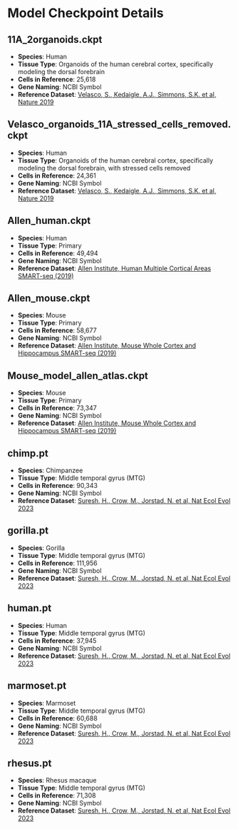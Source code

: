 # Model Checkpoint Details

## 11A_2organoids.ckpt
- **Species**: Human
- **Tissue Type**: Organoids of the human cerebral cortex, specifically modeling the dorsal forebrain
- **Cells in Reference**: 25,618
- **Gene Naming**: NCBI Symbol
- **Reference Dataset**: [Velasco, S., Kedaigle, A.J., Simmons, S.K. et al, Nature 2019](https://www.nature.com/articles/s41586-019-1289-x)

## Velasco_organoids_11A_stressed_cells_removed.ckpt
- **Species**: Human
- **Tissue Type**: Organoids of the human cerebral cortex, specifically modeling the dorsal forebrain, with stressed cells removed
- **Cells in Reference**: 24,361
- **Gene Naming**: NCBI Symbol
- **Reference Dataset**: [Velasco, S., Kedaigle, A.J., Simmons, S.K. et al, Nature 2019](https://www.nature.com/articles/s41586-019-1289-x)

## Allen_human.ckpt
- **Species**: Human
- **Tissue Type**: Primary
- **Cells in Reference**: 49,494
- **Gene Naming**: NCBI Symbol
- **Reference Dataset**: [Allen Institute, Human Multiple Cortical Areas SMART-seq (2019)](https://portal.brain-map.org/atlases-and-data/rnaseq/human-multiple-cortical-areas-smart-seq)

## Allen_mouse.ckpt
- **Species**: Mouse
- **Tissue Type**: Primary
- **Cells in Reference**: 58,677
- **Gene Naming**: NCBI Symbol
- **Reference Dataset**: [Allen Institute, Mouse Whole Cortex and Hippocampus SMART-seq (2019)](https://portal.brain-map.org/atlases-and-data/rnaseq/mouse-whole-cortex-and-hippocampus-smart-seq)

## Mouse_model_allen_atlas.ckpt
- **Species**: Mouse
- **Tissue Type**: Primary
- **Cells in Reference**: 73,347
- **Gene Naming**: NCBI Symbol
- **Reference Dataset**: [Allen Institute, Mouse Whole Cortex and Hippocampus SMART-seq (2019)](https://portal.brain-map.org/atlases-and-data/rnaseq/mouse-whole-cortex-and-hippocampus-smart-seq)

## chimp.pt
- **Species**: Chimpanzee
- **Tissue Type**: Middle temporal gyrus (MTG)
- **Cells in Reference**: 90,343
- **Gene Naming**: NCBI Symbol
- **Reference Dataset**: [Suresh, H., Crow, M., Jorstad, N. et al, Nat Ecol Evol 2023](https://www.nature.com/articles/s41559-023-02186-7)

## gorilla.pt
- **Species**: Gorilla
- **Tissue Type**: Middle temporal gyrus (MTG)
- **Cells in Reference**: 111,956
- **Gene Naming**: NCBI Symbol
- **Reference Dataset**: [Suresh, H., Crow, M., Jorstad, N. et al, Nat Ecol Evol 2023](https://www.nature.com/articles/s41559-023-02186-7)

## human.pt
- **Species**: Human
- **Tissue Type**: Middle temporal gyrus (MTG)
- **Cells in Reference**: 37,945
- **Gene Naming**: NCBI Symbol
- **Reference Dataset**: [Suresh, H., Crow, M., Jorstad, N. et al, Nat Ecol Evol 2023](https://www.nature.com/articles/s41559-023-02186-7)

## marmoset.pt
- **Species**: Marmoset
- **Tissue Type**: Middle temporal gyrus (MTG)
- **Cells in Reference**: 60,688
- **Gene Naming**: NCBI Symbol
- **Reference Dataset**: [Suresh, H., Crow, M., Jorstad, N. et al, Nat Ecol Evol 2023](https://www.nature.com/articles/s41559-023-02186-7)

## rhesus.pt
- **Species**: Rhesus macaque
- **Tissue Type**: Middle temporal gyrus (MTG)
- **Cells in Reference**: 71,308
- **Gene Naming**: NCBI Symbol
- **Reference Dataset**: [Suresh, H., Crow, M., Jorstad, N. et al, Nat Ecol Evol 2023](https://www.nature.com/articles/s41559-023-02186-7)
